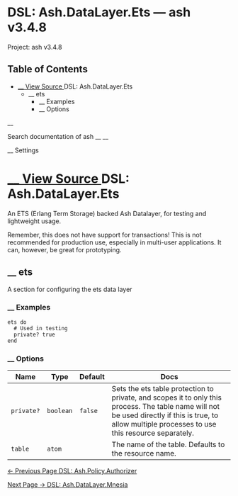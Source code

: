 # DSL: Ash.DataLayer.Ets — ash v3.4.8

Project: ash v3.4.8

## Table of Contents

- [ __ View Source ](external_link) DSL: Ash.DataLayer.Ets
  - __ ets
    - __ Examples
    - __ Options

__

Search documentation of ash __ __

__ Settings

#  [ __ View Source ](external_link) DSL: Ash.DataLayer.Ets

An ETS (Erlang Term Storage) backed Ash Datalayer, for testing and lightweight usage.

Remember, this does not have support for transactions! This is not recommended for production use, especially in multi-user applications. It can, however, be great for prototyping.

##  __ ets

A section for configuring the ets data layer

###  __ Examples
    
    
    ets do
      # Used in testing
      private? true
    end
    

###  __ Options

Name| Type| Default| Docs  
---|---|---|---  
`private?`| `boolean`| `false`| Sets the ets table protection to private, and scopes it to only this process. The table name will not be used directly if this is true, to allow multiple processes to use this resource separately.  
`table`| `atom`| | The name of the table. Defaults to the resource name.  
  
[ ← Previous Page  DSL: Ash.Policy.Authorizer  ](external_link)

[ Next Page →  DSL: Ash.DataLayer.Mnesia  ](external_link)
